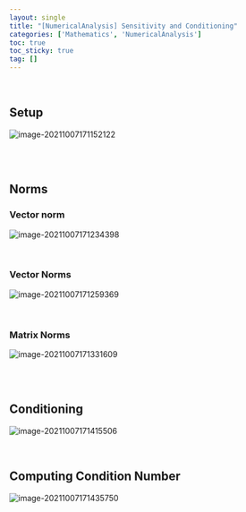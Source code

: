 ```yaml
---
layout: single
title: "[NumericalAnalysis] Sensitivity and Conditioning"
categories: ['Mathematics', 'NumericalAnalysis']
toc: true
toc_sticky: true
tag: []
---
```


<br>

## Setup

![image-20211007171152122](https://user-images.githubusercontent.com/70505378/136346302-fd546153-b2e5-42a0-8064-0988b3b9f227.png)

<br>

<br>

## Norms

### Vector norm

![image-20211007171234398](https://user-images.githubusercontent.com/70505378/136346307-9de1d903-ac2f-4510-a7ba-78c84e5b65e7.png)

<br>

### Vector Norms

![image-20211007171259369](https://user-images.githubusercontent.com/70505378/136346309-9589968c-037c-4e5e-9be7-24b0705379ba.png)

<br>

### Matrix Norms

![image-20211007171331609](https://user-images.githubusercontent.com/70505378/136346312-8860a60e-bd2c-4b59-9574-7f8797a69c08.png)

<br>

<br>

## Conditioning

![image-20211007171415506](https://user-images.githubusercontent.com/70505378/136346314-6ecc0e81-1b94-41c7-b1df-cfae556991bb.png)

<br>

## Computing Condition Number

![image-20211007171435750](https://user-images.githubusercontent.com/70505378/136346315-160e1f43-78da-47a2-b7ec-2bbfb568937e.png)



<br>













